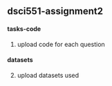 ## dsci551-assignment2

#### tasks-code
1. upload code for each question

#### datasets
2. upload datasets used
